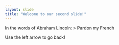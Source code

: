 ```yaml
---
layout: slide
title: "Welcome to our second slide!"
---
```

In the words of Abraham Lincoln: > Pardon my French

Use the left arrow to go back!
